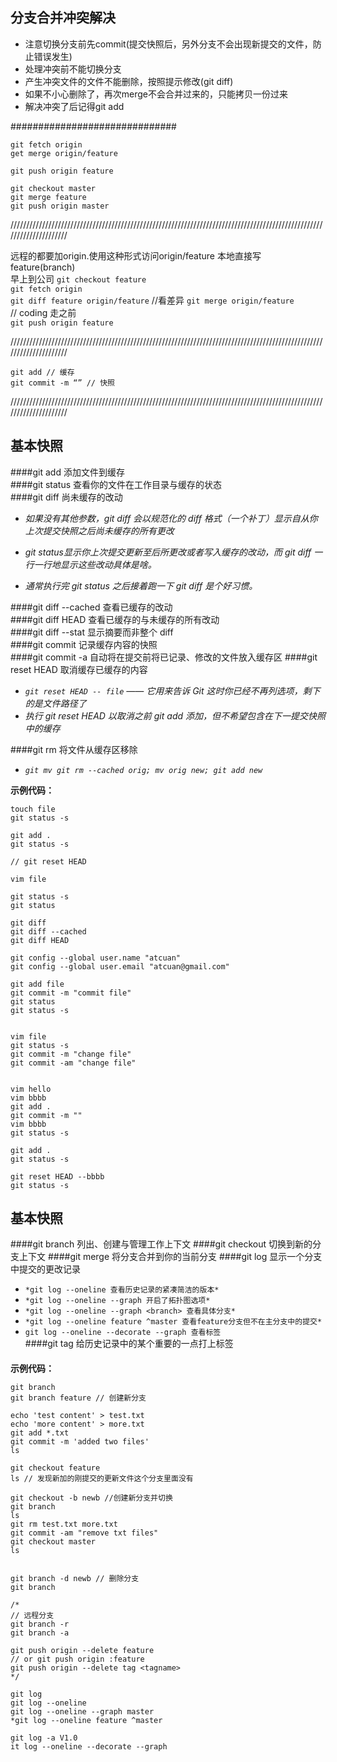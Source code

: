 
## 分支合并冲突解决
- 注意切换分支前先commit(提交快照后，另外分支不会出现新提交的文件，防止错误发生)
- 处理冲突前不能切换分支
- 产生冲突文件的文件不能删除，按照提示修改(git diff)
- 如果不小心删除了，再次merge不会合并过来的，只能拷贝一份过来
- 解决冲突了后记得git add <filename>


##############################
```
git fetch origin  
get merge origin/feature  

git push origin feature  

git checkout master  
git merge feature  
git push origin master  
```
/////////////////////////////////////////////////////////////////////////////////////////////////////////////////////

远程的都要加origin.使用这种形式访问origin/feature   本地直接写feature(branch)  
早上到公司
`git checkout feature`    
`git fetch origin`  
`git diff feature origin/feature` //看差异 
`git merge origin/feature`  
// coding
走之前  
`git push origin feature`     

/////////////////////////////////////////////////////////////////////////////////////////////////////////////////////

`git add // 缓存`  
`git commit -m “” // 快照`  

/////////////////////////////////////////////////////////////////////////////////////////////////////////////////////
## 基本快照  
####git add 添加文件到缓存    
####git status 查看你的文件在工作目录与缓存的状态  
####git diff 尚未缓存的改动  
- *如果没有其他参数，git diff 会以规范化的 diff 格式（一个补丁）显示自从你上次提交快照之后尚未缓存的所有更改*  

- *git status显示你上次提交更新至后所更改或者写入缓存的改动，而 git diff 一行一行地显示这些改动具体是啥。* 
- *通常执行完 git status 之后接着跑一下 git diff 是个好习惯。*

####git diff --cached 查看已缓存的改动  
####git diff HEAD 查看已缓存的与未缓存的所有改动  
####git diff --stat 显示摘要而非整个 diff  
####git commit 记录缓存内容的快照  
####git commit -a 自动将在提交前将已记录、修改的文件放入缓存区
####git reset HEAD 取消缓存已缓存的内容
- *`git reset HEAD -- file` —— 它用来告诉 Git 这时你已经不再列选项，剩下的是文件路径了*  
- *执行 git reset HEAD 以取消之前 git add 添加，但不希望包含在下一提交快照中的缓存* 
   
####git rm 将文件从缓存区移除 
- *`git mv git rm --cached orig; mv orig new; git add new`*   

**示例代码：**
```
touch file   
git status -s    

git add .    
git status -s     

// git reset HEAD  

vim file    

git status -s   
git status

git diff 
git diff --cached
git diff HEAD  

git config --global user.name "atcuan"
git config --global user.email "atcuan@gmail.com"

git add file
git commit -m "commit file"
git status
git status -s


vim file
git status -s
git commit -m "change file"
git commit -am "change file"


vim hello
vim bbbb
git add .
git commit -m ""
vim bbbb
git status -s

git add .
git status -s

git reset HEAD --bbbb
git status -s  
```

## 基本快照
####git branch 列出、创建与管理工作上下文
####git checkout 切换到新的分支上下文
####git merge 将分支合并到你的当前分支
####git log 显示一个分支中提交的更改记录
- `*git log --oneline 查看历史记录的紧凑简洁的版本*`   
- `*git log --oneline --graph 开启了拓扑图选项*`   
- `*git log --oneline --graph <branch> 查看具体分支*`  
- `*git log --oneline feature ^master 查看feature分支但不在主分支中的提交*` 
- `git log --oneline --decorate --graph 查看标签`  
####git tag 给历史记录中的某个重要的一点打上标签
####
**示例代码：**
```
git branch
git branch feature // 创建新分支

echo 'test content' > test.txt
echo 'more content' > more.txt
git add *.txt
git commit -m 'added two files'
ls

git checkout feature
ls // 发现新加的刚提交的更新文件这个分支里面没有

git checkout -b newb //创建新分支并切换
git branch
ls
git rm test.txt more.txt
git commit -am "remove txt files"
git checkout master
ls


git branch -d newb // 删除分支
git branch

/*
// 远程分支
git branch -r 
git branch -a

git push origin --delete feature
// or git push origin :feature
git push origin --delete tag <tagname>
*/

git log
git log --oneline
git log --oneline --graph master
*git log --oneline feature ^master

git log -a V1.0
it log --oneline --decorate --graph
```





























